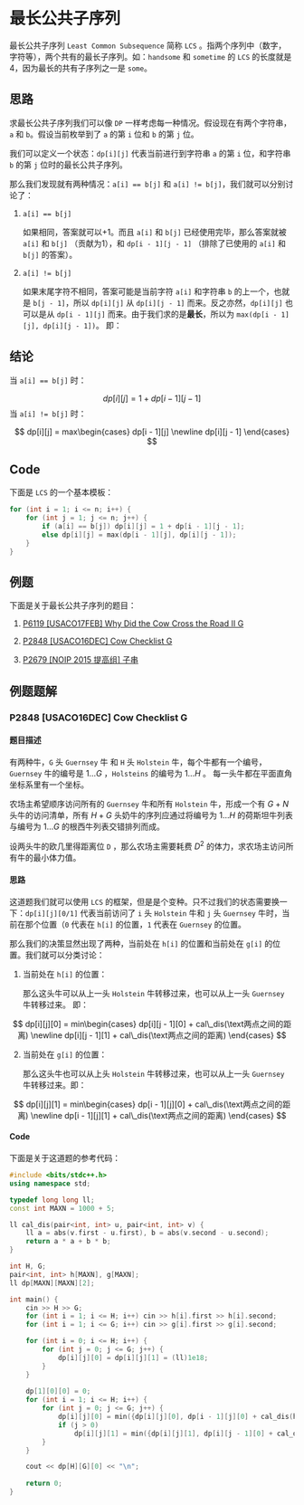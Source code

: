 # 最长公共子序列

最长公共子序列 `Least Common Subsequence` 简称 `LCS` 。指两个序列中（数字， 字符等），两个共有的最长子序列。如：`handsome` 和 `sometime` 的 `LCS` 的长度就是 4，因为最长的共有子序列之一是 `some`。

## 思路
求最长公共子序列我们可以像 `DP` 一样考虑每一种情况。假设现在有两个字符串， `a` 和 `b`。假设当前枚举到了 `a` 的第 `i` 位和 `b` 的第 `j` 位。

我们可以定义一个状态：`dp[i][j]` 代表当前进行到字符串 `a` 的第 `i` 位，和字符串 `b` 的第 `j` 位时的最长公共子序列。 

那么我们发现就有两种情况：`a[i] == b[j]` 和 `a[i] != b[j]`，我们就可以分别讨论了：

1. `a[i] == b[j]`

	如果相同，答案就可以+1。而且 `a[i]` 和 `b[j]` 已经使用完毕，那么答案就被 `a[i]` 和 `b[j]` （贡献为1），和 `dp[i - 1][j - 1]` （排除了已使用的 `a[i]` 和 `b[j]` 的答案）。 

2. `a[i] != b[j]`

	如果末尾字符不相同，答案可能是当前字符 `a[i]` 和字符串 `b` 的上一个，也就是 `b[j - 1]`，所以 `dp[i][j]` 从 `dp[i][j - 1]` 而来。反之亦然，`dp[i][j]` 也可以是从 `dp[i - 1][j]` 而来。由于我们求的是**最长**，所以为 `max(dp[i - 1][j], dp[i][j - 1])`。 即：
## 结论

当 `a[i] == b[j]` 时：

$$
dp[i][j] = 1 + dp[i - 1][j - 1]
$$
当 `a[i] != b[j]` 时：

$$
dp[i][j] = max\begin{cases}
dp[i - 1][j] \newline
dp[i][j - 1]
\end{cases}
$$
## Code
下面是 `LCS` 的一个基本模板：
```cpp
for (int i = 1; i <= n; i++) {
	for (int j = 1; j <= n; j++) {
		if (a[i] == b[j]) dp[i][j] = 1 + dp[i - 1][j - 1];
		else dp[i][j] = max(dp[i - 1][j], dp[i][j - 1]);
	}
}
```
## 例题
下面是关于最长公共子序列的题目：

1. <a href="https://www.luogu.com.cn/problem/P6119" target="_blank" rel="noopener noreferrer">
    P6119 [USACO17FEB] Why Did the Cow Cross the Road II G
</a>


2. <a href="https://www.luogu.com.cn/problem/P2848" target="_blank" rel="noopener noreferrer">
    P2848 [USACO16DEC] Cow Checklist G
</a>


3. <a href="https://www.luogu.com.cn/problem/P2679" target="_blank" rel="noopener noreferrer">
    P2679 [NOIP 2015 提高组] 子串
</a>

## 例题题解
### P2848 [USACO16DEC] Cow Checklist G
#### 题目描述
有两种牛，`G` 头 `Guernsey` 牛 和 `H` 头 `Holstein` 牛，每个牛都有一个编号，`Guernsey` 牛的编号是 $1 \dots G$ ，`Holsteins` 的编号为 $1 \dots H$ 。 每一头牛都在平面直角坐标系里有一个坐标。

农场主希望顺序访问所有的 `Guernsey` 牛和所有 `Holstein` 牛，形成一个有 $G + N$ 头牛的访问清单，所有 $H + G$ 头奶牛的序列应通过将编号为 $1 \dots H$ 的荷斯坦牛列表与编号为 $1 \dots G$ 的根西牛列表交错排列而成。

设两头牛的欧几里得距离位 `D` ，那么农场主需要耗费 $D^2$ 的体力，求农场主访问所有牛的最小体力值。
#### 思路
这道题我们就可以使用 `LCS` 的框架，但是是个变种。只不过我们的状态需要换一下：`dp[i][j][0/1]` 代表当前访问了 `i` 头 `Holstein` 牛和 `j` 头 `Guernsey` 牛时，当前在那个位置（`0` 代表在 `h[i]` 的位置，`1` 代表在 `Guernsey` 的位置。

那么我们的决策显然出现了两种，当前处在 `h[i]` 的位置和当前处在 `g[i]` 的位置。我们就可以分类讨论：

1. 当前处在 `h[i]` 的位置：
	
	那么这头牛可以从上一头 `Holstein` 牛转移过来，也可以从上一头 `Guernsey` 牛转移过来。 即：

$$
dp[i][j][0] = min\begin{cases}
dp[i][j - 1][0] + cal\_dis(\text两点之间的距离) \newline
dp[i][j - 1][1] + cal\_dis(\text两点之间的距离)
\end{cases}
$$

2. 当前处在 `g[i]` 的位置：
	
	 那么这头牛也可以从上头 `Holstein` 牛转移过来，也可以从上一头 `Guernsey` 牛转移过来。即：

$$
dp[i][j][1] = min\begin{cases}
dp[i - 1][j][0] + cal\_dis(\text两点之间的距离) \newline
dp[i - 1][j][1] + cal\_dis(\text两点之间的距离)
\end{cases}
$$
#### Code
下面是关于这道题的参考代码：
```cpp
#include <bits/stdc++.h>
using namespace std;

typedef long long ll;
const int MAXN = 1000 + 5;

ll cal_dis(pair<int, int> u, pair<int, int> v) {
    ll a = abs(v.first - u.first), b = abs(v.second - u.second);
    return a * a + b * b;
}

int H, G;
pair<int, int> h[MAXN], g[MAXN];
ll dp[MAXN][MAXN][2];

int main() {
    cin >> H >> G;
    for (int i = 1; i <= H; i++) cin >> h[i].first >> h[i].second;
    for (int i = 1; i <= G; i++) cin >> g[i].first >> g[i].second;

    for (int i = 0; i <= H; i++) {
        for (int j = 0; j <= G; j++) {
            dp[i][j][0] = dp[i][j][1] = (ll)1e18;
        }
    }
    
    dp[1][0][0] = 0;
    for (int i = 1; i <= H; i++) {
        for (int j = 0; j <= G; j++) {
            dp[i][j][0] = min({dp[i][j][0], dp[i - 1][j][0] + cal_dis(h[i], h[i - 1]), dp[i - 1][j][1] + cal_dis(h[i], g[j])});
            if (j > 0)
                dp[i][j][1] = min({dp[i][j][1], dp[i][j - 1][0] + cal_dis(g[j], h[i]), dp[i][j - 1][1] + cal_dis(g[j], g[j - 1])});
        }  
    }

    cout << dp[H][G][0] << "\n";
    
    return 0;
}
```
